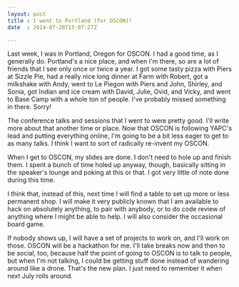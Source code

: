 ```yaml
---
layout: post
title : I went to Portland (for OSCON)!
date  : 2014-07-28T15:07:27Z

---
```

Last week, I was in Portland, Oregon for OSCON.  I had a good time, as I
generally do.  Portland's a nice place, and when I'm there, so are a lot of
friends that I see only once or twice a year.  I got some tasty pizza with
Piers at Sizzle Pie, had a really nice long dinner at Farm with Robert, got a
milkshake with Andy, went to Le Piegon with Piers and John, Shirley, and Sonia, got
Indian and ice cream with David, Julie, Ovid, and Vicky, and went to Base Camp
with a whole ton of people.  I've probably missed something in there.  Sorry!

The conference talks and sessions that I went to were pretty good.  I'll write
more about that another time or place.  Now that OSCON is following YAPC's lead
and putting everything online, I'm going to be a bit less eager to get to as
many talks.  I think I want to sort of radically re-invent my OSCON.

When I get to OSCON, my slides are done.  I don't need to hole up and finish
them.  I spent a bunch of time holed up anyway, though, basically sitting in
the speaker's lounge and poking at this or that.  I got very little of note
done during this time.

I think that, instead of this, next time I will find a table to set up more or
less permanent shop.  I will make it very publicly known that I am available to
hack on absolutely anything, to pair with anybody, or to do code review of
anything where I might be able to help.  I will also consider the occasional
board game.

If nobody shows up, I will have a set of projects to work on, and I'll work on
those.  OSCON will be a hackathon for me.  I'll take breaks now and then to be
social, too, because half the point of going to OSCON is to talk to people, but
when I'm not talking, I could be getting stuff done instead of wandering around
like a drone.  That's the new plan.  I just need to remember it when next July
rolls around.

